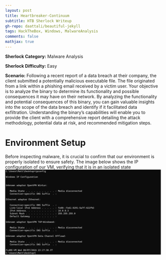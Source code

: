 ```yaml
---
layout: post
title: Heartbreaker-Continuum
subtitle: HTB Sherlock Writeup
gh-repo: daattali/beautiful-jekyll
tags: HackTheBox, Windows, MalwareAnalysis
comments: false
mathjax: true
---
```


**Sherlock Category:** Malware Analysis

**Sherlock Difficulty:** Easy

**Scenario:** Following a recent report of a data breach at their company, the client submitted a potentially malicious executable file. The file originated from a link within a phishing email received by a victim user. Your objective is to analyze the binary to determine its functionality and possible consequences it may have on their network. By analyzing the functionality and potential consequences of this binary, you can gain valuable insights into the scope of the data breach and identify if it facilitated data exfiltration. Understanding the binary’s capabilities will enable you to provide the client with a comprehensive report detailing the attack methodology, potential data at risk, and recommended mitigation steps.

# Environment Setup
Before inspecting malware, it is crucial to confirm that our environment is properly isolated to ensure safety. The image below shows the IP configuration of our VM, verifying that it is in an isolated state
![image](/assets/img/HB1.png)

